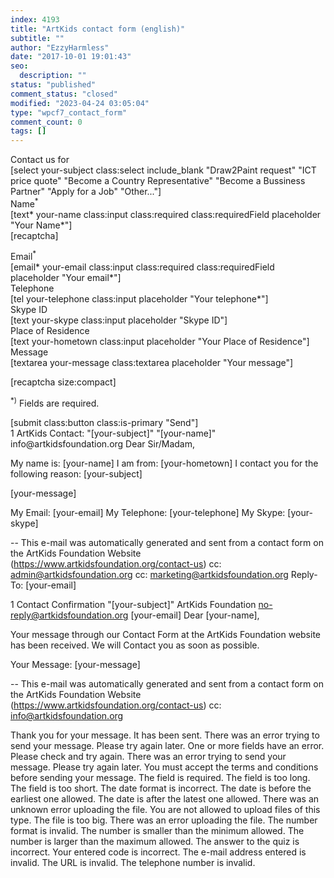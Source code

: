 ```yaml
---
index: 4193
title: "ArtKids contact form (english)"
subtitle: ""
author: "EzzyHarmless"
date: "2017-10-01 19:01:43"
seo:
  description: ""
status: "published"
comment_status: "closed"
modified: "2023-04-24 03:05:04"
type: "wpcf7_contact_form"
comment_count: 0
tags: []
---
```


<div class="field">
  <label class="label your-subject"> Contact us for </label>
  <div class="control">
    <div class="select">
      [select your-subject class:select include_blank
      "Draw2Paint request"
      "ICT price quote"
      "Become a Country Representative"
      "Become a Bussiness Partner"
      "Apply for a Job"
      "Other..."]
    </div>
  </div>
</div>

<div class="field">
  <div class="label">Name<sup>*</sup></div>
  <div class="control has-icons-left has-icons-right">
    [text* your-name class:input class:required class:requiredField placeholder "Your Name*"]
    <span class="icon is-small is-left">
      <i class="fa fa-user"> </i>
    </span>
  </div>
</div>


<div class="field">
    [recaptcha]
  <!-- div class="label">Name<sup>*</sup></div>
  <div class="control has-icons-left has-icons-right">

[text* your-name class:input class:required class:requiredField placeholder "Your Name*"]
    <span class="icon is-small is-left">
      <i class="fa fa-user"> </i>
    </span>
  </div-->
</div>

<div class="field">
  <label class="label">Email<sup>*</sup></label>
  <div class="control has-icons-left has-icons-right">
    [email* your-email class:input class:required class:requiredField placeholder "Your email*"]
    <span class="icon is-small is-left">
      <i class="fa fa-envelope"> </i>
    </span>
  </div>
</div>

<div class="field">
  <label class="label">Telephone</label>
  <div class="control has-icons-left has-icons-right">
    [tel your-telephone class:input placeholder "Your telephone*"]
    <span class="icon is-small is-left">
      <i class="fa fa-phone"></i>
    </span>
  </div>
</div>

<div class="field">
  <label class="label">Skype ID</label>
  <div class="control has-icons-left has-icons-right">
    [text your-skype class:input placeholder "Skype ID"]
    <span class="icon is-small is-left">
      <i class="fa fa-skype"></i>
    </span>
  </div>
</div>

<div class="field">
  <label class="label">Place of Residence</label>
  <div class="control has-icons-left has-icons-right">
    [text your-hometown class:input placeholder "Your Place of Residence"]
    <span class="icon is-small is-left">
      <i class="fa fa-home"></i>
    </span>
  </div>
</div>

<div class="field">
  <label class="label">Message</label>
  <div class="control has-icons-left">
    [textarea your-message class:textarea placeholder "Your message"]
  </div>
</div>

[recaptcha size:compact]

<p class="help is-success"><sup>*)</sup> Fields are required.</p>

<div class="field is-grouped">
  <div class="control">
    [submit class:button class:is-primary "Send"]
  </div>
</div>
1
ArtKids Contact: "[your-subject]"
"[your-name]" <wordpress@artkidsfoundation.org>
info@artkidsfoundation.org
Dear Sir/Madam,

My name is: [your-name]
I am from: [your-hometown]
I contact you for the following reason: [your-subject]

[your-message]

My Email: [your-email]
My Telephone: [your-telephone]
My Skype: [your-skype]


--
This e-mail was automatically generated and sent from a contact form on the ArtKids Foundation Website (https://www.artkidsfoundation.org/contact-us)
cc: admin@artkidsfoundation.org
cc: marketing@artkidsfoundation.org
Reply-To: [your-email]



1
Contact Confirmation "[your-subject]"
ArtKids Foundation <no-reply@artkidsfoundation.org>
[your-email]
Dear [your-name],

Your message through our Contact Form at the ArtKids Foundation website has been received. We will Contact you as soon as possible.

Your Message:
[your-message]

--
This e-mail was automatically generated and sent from a contact form on the ArtKids Foundation Website (https://www.artkidsfoundation.org/contact-us)
cc: info@artkidsfoundation.org

Thank you for your message. It has been sent.
There was an error trying to send your message. Please try again later.
One or more fields have an error. Please check and try again.
There was an error trying to send your message. Please try again later.
You must accept the terms and conditions before sending your message.
The field is required.
The field is too long.
The field is too short.
The date format is incorrect.
The date is before the earliest one allowed.
The date is after the latest one allowed.
There was an unknown error uploading the file.
You are not allowed to upload files of this type.
The file is too big.
There was an error uploading the file.
The number format is invalid.
The number is smaller than the minimum allowed.
The number is larger than the maximum allowed.
The answer to the quiz is incorrect.
Your entered code is incorrect.
The e-mail address entered is invalid.
The URL is invalid.
The telephone number is invalid.
